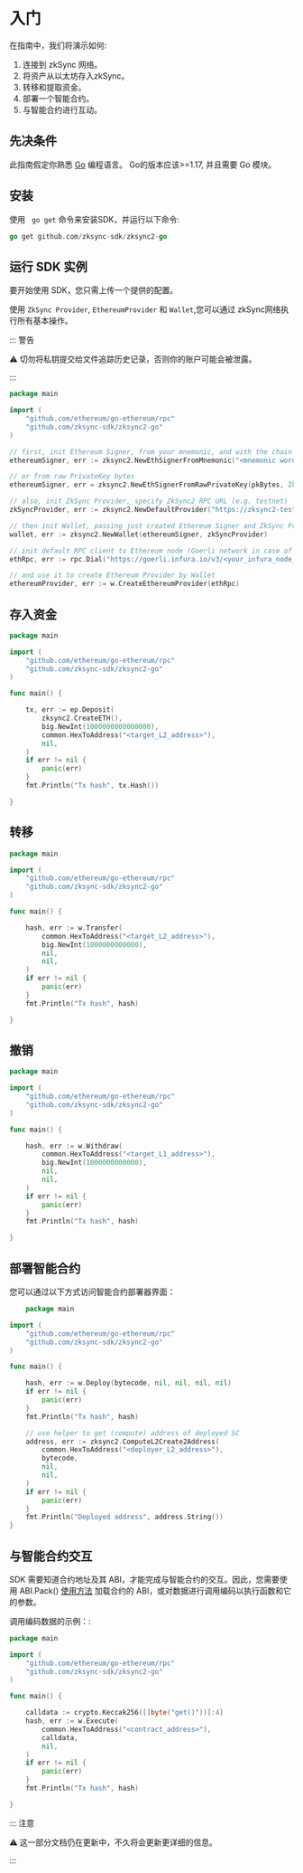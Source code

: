 # 入门

在指南中，我们将演示如何:

1. 连接到 zkSync 网络。
2. 将资产从以太坊存入zkSync。
3. 转移和提取资金。
4. 部署一个智能合约。
5. 与智能合约进行互动。

## 先决条件

此指南假定你熟悉 [Go](https://go.dev/doc/) 编程语言。
Go的版本应该>=1.17, 并且需要 Go 模块。

## 安装

使用   `go get` 命令来安装SDK，并运行以下命令:

```go
go get github.com/zksync-sdk/zksync2-go
```

## 运行 SDK 实例

要开始使用 SDK，您只需上传一个提供的配置。

使用  `ZkSync Provider`, `EthereumProvider` 和 `Wallet`,您可以通过  zkSync网络执行所有基本操作。

::: 警告

⚠️ 切勿将私钥提交给文件追踪历史记录，否则你的账户可能会被泄露。

:::

```go
package main

import (
    "github.com/ethereum/go-ethereum/rpc"
    "github.com/zksync-sdk/zksync2-go"
)

// first, init Ethereum Signer, from your mnemonic, and with the chain Id (in zkSync testnet case, 280)
ethereumSigner, err := zksync2.NewEthSignerFromMnemonic("<mnemonic words>", 280)

// or from raw PrivateKey bytes
ethereumSigner, err = zksync2.NewEthSignerFromRawPrivateKey(pkBytes, 280)

// also, init ZkSync Provider, specify ZkSync2 RPC URL (e.g. testnet)
zkSyncProvider, err := zksync2.NewDefaultProvider("https://zksync2-testnet.zksync.dev")

// then init Wallet, passing just created Ethereum Signer and ZkSync Provider   
wallet, err := zksync2.NewWallet(ethereumSigner, zkSyncProvider)

// init default RPC client to Ethereum node (Goerli network in case of ZkSync2 testnet)
ethRpc, err := rpc.Dial("https://goerli.infura.io/v3/<your_infura_node_id>")

// and use it to create Ethereum Provider by Wallet 
ethereumProvider, err := w.CreateEthereumProvider(ethRpc)
```

## 存入资金

```go
package main

import (
    "github.com/ethereum/go-ethereum/rpc"
    "github.com/zksync-sdk/zksync2-go"
)

func main() {

    tx, err := ep.Deposit(
        zksync2.CreateETH(),
        big.NewInt(1000000000000000), 
        common.HexToAddress("<target_L2_address>"), 
        nil,
    )
    if err != nil {
        panic(err)
    }
    fmt.Println("Tx hash", tx.Hash())

}
```

## 转移

```go
package main

import (
    "github.com/ethereum/go-ethereum/rpc"
    "github.com/zksync-sdk/zksync2-go"
)

func main() {

    hash, err := w.Transfer(
        common.HexToAddress("<target_L2_address>"), 
        big.NewInt(1000000000000),
        nil, 
        nil,
    )
    if err != nil {
        panic(err)
    }
    fmt.Println("Tx hash", hash)

}
```

## 撤销

```go
package main

import (
    "github.com/ethereum/go-ethereum/rpc"
    "github.com/zksync-sdk/zksync2-go"
)

func main() {

    hash, err := w.Withdraw(
        common.HexToAddress("<target_L1_address>"), 
        big.NewInt(1000000000000), 
        nil, 
        nil,
    )
    if err != nil {
        panic(err)
    }
    fmt.Println("Tx hash", hash)

}
```

## 部署智能合约

您可以通过以下方式访问智能合约部署器界面：

```go
    package main

import (
    "github.com/ethereum/go-ethereum/rpc"
    "github.com/zksync-sdk/zksync2-go"
)

func main() {

    hash, err := w.Deploy(bytecode, nil, nil, nil, nil)
    if err != nil {
        panic(err)
    }
    fmt.Println("Tx hash", hash)

    // use helper to get (compute) address of deployed SC
    address, err := zksync2.ComputeL2Create2Address(
        common.HexToAddress("<deployer_L2_address>"), 
        bytecode, 
        nil, 
        nil,
    )
    if err != nil {
        panic(err)
    }
    fmt.Println("Deployed address", address.String())
}
```

## 与智能合约交互

SDK 需要知道合约地址及其 ABI，才能完成与智能合约的交互。因此，您需要使用 ABI.Pack() [使用方法](https://github.com/ethereum/go-ethereum/accounts/abi) 加载合约的 ABI，或对数据进行调用编码以执行函数和它的参数。

调用编码数据的示例：:

```go
package main

import (
    "github.com/ethereum/go-ethereum/rpc"
    "github.com/zksync-sdk/zksync2-go"
)

func main() {

    calldata := crypto.Keccak256([]byte("get()"))[:4]
    hash, err := w.Execute(
        common.HexToAddress("<contract_address>"),
        calldata,
        nil,
    )
    if err != nil {
        panic(err)
    }
    fmt.Println("Tx hash", hash)

}
```

::: 注意

⚠️ 这一部分文档仍在更新中，不久将会更新更详细的信息。

:::